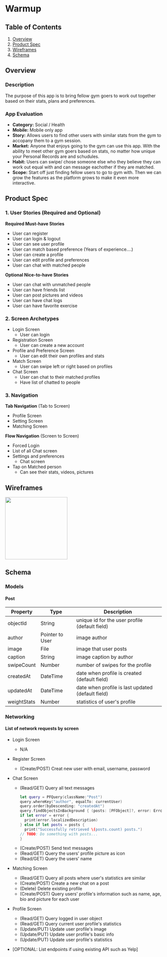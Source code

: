 # Warmup

## Table of Contents
1. [Overview](#Overview)
1. [Product Spec](#Product-Spec)
1. [Wireframes](#Wireframes)
2. [Schema](#Schema)

## Overview
### Description
The purpose of this app is to bring fellow gym goers to work out together based on their stats, plans and preferences.

### App Evaluation
- **Category:** Social / Health
- **Mobile:**  Mobile only app
- **Story:** Allows users to find other users with similar stats from the gym to accopany them to a gym session.
- **Market:** Anyone that enjoys going to the gym can use this app. With the ability to meet other gym goers based on stats, no matter how unique your Personal Records are and schudules.
- **Habit:** Users can swipe/ chose someone else who they believe they can work out equal with and can message eachother if they are matched.
- **Scope:** Start off just finding fellow users to go to gym with. Then we can grow the features as the platform grows to make it even more interactive.

## Product Spec

### 1. User Stories (Required and Optional)

**Required Must-have Stories**

* User can register 
* User can login & logout
* User can see user profile 
* User can match based preference (Years of experience....)
* User can create a profile 
* User can edit profile and preferences
* User can chat with matched people 

**Optional Nice-to-have Stories**

* User can chat with unmatched people 
* User can have friends list
* User can post pictures and videos
* User can have chat logs
* User can have favorite exercise

### 2. Screen Archetypes

* Login Screen
   * User can login
* Registration Screen
   * User can create a new account
* Profile and Preference Screen
   * User can edit their own profiles and stats
* Match Screen
   * User can swipe left or right based on profiles
* Chat Screen
   * User can chat to their matched profiles
   * Have list of chatted to people

### 3. Navigation

**Tab Navigation** (Tab to Screen)

* Profile Screen
* Setting Screen
* Matching Screen

**Flow Navigation** (Screen to Screen)

* Forced Login
* List of all Chat screen
* Settings and preferences
   * Chat screen
* Tap on Matched person
   * Can see their stats, videos, pictures



## Wireframes

<img src="https://i.imgur.com/rGaxHfL.png" height=200>


## Schema 
### Models
#### Post

| Property      | Type     | Description |
   | ------------- | -------- | ------------|
   | objectId      | String   | unique id for the user profile (default field) |
   | author        | Pointer to User| image author |
   | image         | File     | image that user posts |
   | caption       | String   | image caption by author |
   | swipeCount   | Number   | number of swipes for the profile |
   | createdAt     | DateTime | date when profile is created (default field) |
   | updatedAt     | DateTime | date when profile is last updated (default field) |
   | weightStats     | Number | statistics of user's profile |

### Networking
#### List of network requests by screen
   - Login Screen
      - N/A
   - Register Screen
      - (Create/POST) Creat new user with email, username, password
   - Chat Screen
      - (Read/GET) Query all text messages
        ``` swift
        let query = PFQuery(className:"Post")
        query.whereKey("author", equalTo: currentUser)
        query.order(byDescending: "createdAt")
        query.findObjectsInBackground { (posts: [PFObject]?, error: Error?) in
        if let error = error {
          print(error.localizedDescription)
        } else if let posts = posts {
          print("Successfully retrieved \(posts.count) posts.")
        // TODO: Do something with posts...
        }
        ```
      - (Create/POST) Send text messages
      - (Read/GET) Query the users' profile picture as icon
      - (Read/GET) Query the users' name
   - Matching Screen
      - (Read/GET) Query all posts where user's statistics are similar
      - (Create/POST) Create a new chat on a post
      - (Delete) Delete existing profile
      - (Create/POST) Query users' profile's information such as name, age, bio and picture for each user
   - Profile Screen
      - (Read/GET) Query logged in user object
      - (Read/GET) Query current user profile's statistics
      - (Update/PUT) Update user profile's image
      - (Update/PUT) Update user profile's basic info
      - (Update/PUT) Update user profile's statistics

- [OPTIONAL: List endpoints if using existing API such as Yelp]
